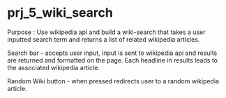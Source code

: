 # prj_5_wiki_search

Purpose : Use wikipedia api and build a wiki-search that takes a user inputted
search term and returns a list of related wikipedia articles.

Search bar -  accepts user input, input is sent to wikipedia api and results are returned
and formatted on the page. Each headline in results leads to the associated wikipedia
article.

Random Wiki button -  when pressed redirects user to a random wikipedia article.

